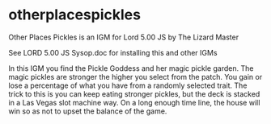 # otherplacespickles
Other Places Pickles is an IGM for Lord 5.00 JS by 
The Lizard Master

See LORD 5.00 JS Sysop.doc for installing this and other IGMs

In this IGM you find the Pickle Goddess and her magic pickle
garden.  The magic pickles are stronger the higher you select
from the patch.  You gain or lose a percentage of what you 
have from a randomly selected trait.  The trick to this is
you can keep eating stronger pickles, but the deck is stacked
in a Las Vegas slot machine way.  On a long enough time line,
the house will win so as not to upset the balance of the game.
